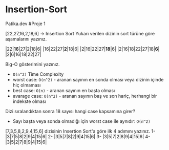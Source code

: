 # Insertion-Sort
Patika.dev
#Proje 1

[22,27,16,2,18,6] -> Insertion Sort
Yukarı verilen dizinin sort türüne göre aşamalarını yazınız.

|22|**16**|27|2|18|6|
|16|22|27|**2**|18|6|
|2|16|22|27|**18**|6|
|2|16|18|22|27|18|**6**|
|2|6|16|18|22|27|


Big-O gösterimini yazınız.

  - `O(n^2)`
Time Complexity
  - worst case: `O(n^2)` - aranan sayının en sonda olması veya dizinin içinde hiç olmaması
  - best case: `O(n)` - aranan sayının en başta olması
  - avarage case: `O(n^2)` - aranan sayının baş ve son hariç, herhangi bir indekste olması

Dizi sıralandıktan sonra 18 sayısı hangi case kapsamına girer?
  - Sayı başta veya sonda olmadığı için worst case ile aynıdır: `O(n^2)`

[7,3,5,8,2,9,4,15,6] dizisinin Insertion Sort'a göre ilk 4 adımını yazınız.
1- |3|7|5|8|2|9|4|15|6|
2- |3|5|7|8|2|9|4|15|6|
3- |3|5|7|2|8|9|4|15|6|
4- |3|5|2|7|8|9|4|15|6|
